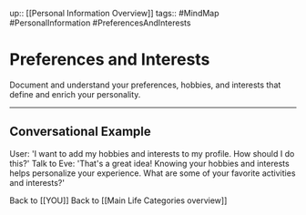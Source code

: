 up:: [[Personal Information Overview]]
tags:: #MindMap #PersonalInformation #PreferencesAndInterests

# Preferences and Interests

Document and understand your preferences, hobbies, and interests that define and enrich your personality.

---
## Conversational Example
User: 'I want to add my hobbies and interests to my profile. How should I do this?'
Talk to Eve: 'That's a great idea! Knowing your hobbies and interests helps personalize your experience. What are some of your favorite activities and interests?'

Back to [[YOU]]
Back to [[Main Life Categories overview]]